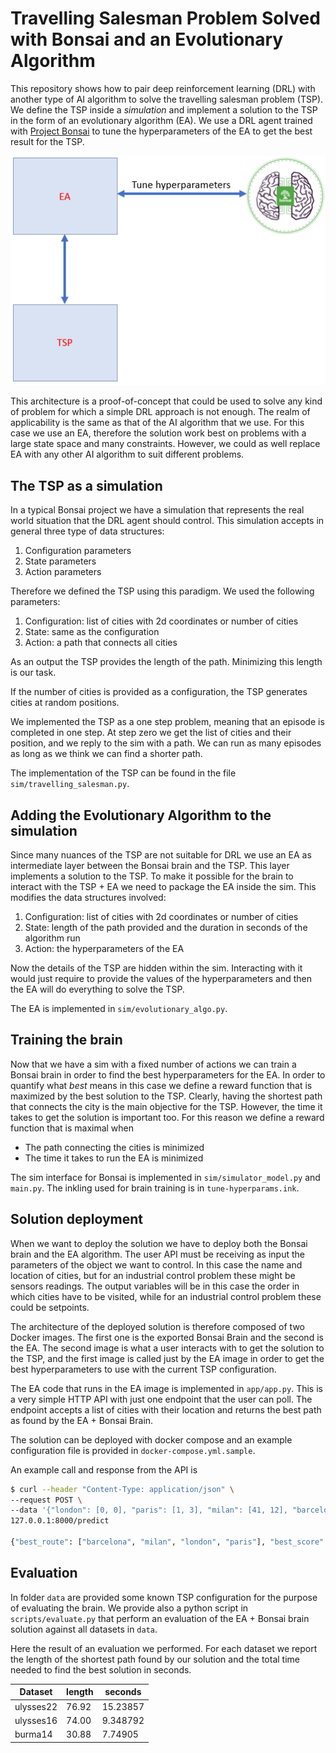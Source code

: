# Travelling Salesman Problem Solved with Bonsai and an Evolutionary Algorithm

This repository shows how to pair deep reinforcement learning (DRL) with
another type of AI algorithm to solve the travelling salesman problem (TSP).
We define the TSP inside a *simulation* and implement a solution to the TSP
in the form of an evolutionary algorithm (EA). We use a DRL agent trained
with [Project
Bonsai](https://www.microsoft.com/en-us/ai/autonomous-systems-project-bonsai)
to tune the hyperparameters of the EA to get the best result for the TSP.

![Architecture](img/tsp-ea-architecture.png)

This architecture is a proof-of-concept that could be used to solve any kind
of problem for which a simple DRL approach is not enough. The realm of
applicability is the same as that of the AI algorithm that we use. For this
case we use an EA, therefore the solution work best on problems with a large
state space and many constraints. However, we could as well replace EA with
any other AI algorithm to suit different problems.


## The TSP as a simulation

In a typical Bonsai project we have a simulation that represents the
real world situation that the DRL agent should control. This simulation
accepts in general three type of data structures:

1. Configuration parameters
2. State parameters
3. Action parameters

Therefore we defined the TSP using this paradigm. We used the following
parameters:

1. Configuration: list of cities with 2d coordinates or number of cities
2. State: same as the configuration
3. Action: a path that connects all cities

As an output the TSP provides the length of the path. Minimizing this length
is our task.

If the number of cities is provided as a configuration, the TSP generates
cities at random positions.

We implemented the TSP as a one step problem, meaning that an episode is
completed in one step. At step zero we get the list of cities and their
position, and we reply to the sim with a path. We can run as many episodes as
long as we think we can find a shorter path.

The implementation of the TSP can be found in the file
``sim/travelling_salesman.py``.


## Adding the Evolutionary Algorithm to the simulation

Since many nuances of the TSP are not suitable for DRL we use an EA as
intermediate layer between the Bonsai brain and the TSP. This layer
implements a solution to the TSP. To make it possible for the brain to
interact with the TSP + EA we need to package the EA inside the sim.
This modifies the data structures involved:

1. Configuration: list of cities with 2d coordinates or number of cities
2. State: length of the path provided and the duration in seconds of the
   algorithm run
3. Action: the hyperparameters of the EA

Now the details of the TSP are hidden within the sim. Interacting with it
would just require to provide the values of the hyperparameters and then the
EA will do everything to solve the TSP.

The EA is implemented in ``sim/evolutionary_algo.py``.


## Training the brain

Now that we have a sim with a fixed number of actions we can train a Bonsai
brain in order to find the best hyperparameters for the EA. In order to
quantify what *best* means in this case we define a reward function that is
maximized by the best solution to the TSP. Clearly, having the shortest path
that connects the city is the main objective for the TSP. However, the time
it takes to get the solution is important too. For this reason we define a
reward function that is maximal when

- The path connecting the cities is minimized
- The time it takes to run the EA is minimized

The sim interface for Bonsai is implemented in ``sim/simulator_model.py`` and
``main.py``. The inkling used for brain training is in
``tune-hyperparams.ink``.


## Solution deployment

When we want to deploy the solution we have to deploy both the Bonsai brain
and the EA algorithm. The user API must be receiving as input the parameters
of the object we want to control. In this case the name and location of
cities, but for an industrial control problem these might be sensors
readings. The output variables will be in this case the order in which cities
have to be visited, while for an industrial control problem these could be
setpoints.

The architecture of the deployed solution is therefore composed of two Docker
images. The first one is the exported Bonsai Brain and the second is the EA.
The second image is what a user interacts with to get the solution to the
TSP, and the first image is called just by the EA image in order to get the
best hyperparameters to use with the current TSP configuration.

The EA code that runs in the EA image is implemented in ``app/app.py``. This
is a very simple HTTP API with just one endpoint that the user can poll. The
endpoint accepts a list of cities with their location and returns the best
path as found by the EA + Bonsai Brain.

The solution can be deployed with docker compose and an example configuration
file is provided in ``docker-compose.yml.sample``.

An example call and response from the API is

```bash
$ curl --header "Content-Type: application/json" \
--request POST \
--data '{"london": [0, 0], "paris": [1, 3], "milan": [41, 12], "barcelona": [2, 4]}' \
127.0.0.1:8000/predict

{"best_route": ["barcelona", "milan", "london", "paris"], "best_score": 87.10856842391789}
```


## Evaluation

In folder ``data`` are provided some known TSP configuration for the purpose
of evaluating the brain. We provide also a python script in
``scripts/evaluate.py`` that perform an evaluation of the EA + Bonsai brain
solution against all datasets in ``data``.

Here the result of an evaluation we performed. For each dataset we report the
length of the shortest path found by our solution and the total time needed
to find the best solution in seconds.

| Dataset   | length | seconds  |
| --------- | ------ | -------- |
| ulysses22 | 76.92  | 15.23857 |
| ulysses16 | 74.00  | 9.348792 |
| burma14   | 30.88  |  7.74905 |
